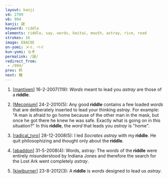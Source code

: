 ```yaml
---
layout: kanji
v4: 2709
v6: 994
kanji: 謎
keyword: riddle
elements: riddle, say, words, keitai, mouth, astray, rice, road
strokes: 16
image: E8AC8E
on-yomi: メイ、ベイ
kun-yomi: なぞ
permalink: /謎/
redirect_from:
 - /994/
prev: 粋
next: 糧
---
```


1) [<a href="http://kanji.koohii.com/profile/mantixen">mantixen</a>] 16-2-2007(119): <em>Words</em> meant to lead you <em>astray</em> are those of a<strong> riddle</strong>.

2) [<a href="http://kanji.koohii.com/profile/Meconium">Meconium</a>] 24-2-2010(5): Any good<strong> riddle</strong> contains a few loaded <em>words</em> that are deliberately inserted to lead your thinking <em>astray</em>. For example: &quot;A man is afraid to go home because of the other man in the mask, but once he got there he knew he was safe. Exactly what is going on in this situation?&quot; In this<strong> riddle</strong>, the <em>word</em> that leads you <em>astray</em> is &quot;home&quot;.

3) [<a href="http://kanji.koohii.com/profile/radical_tyro">radical_tyro</a>] 28-12-2008(5): I led <em>Socrates</em> <em>astray</em> with my<strong> riddle</strong>. He quit philosophizing and thought only about the<strong> riddle</strong>.

4) [<a href="http://kanji.koohii.com/profile/abaddon">abaddon</a>] 31-5-2008(4): Words, astray: The <em>words</em> of the<strong> riddle</strong> were entirely misunderstood by Indiana Jones and therefore the search for the Lost Ark went completely <em>astray</em>.

5) [<a href="http://kanji.koohii.com/profile/kiwiburner">kiwiburner</a>] 23-8-2012(3): A<strong> riddle</strong> is <em>words</em> designed to lead us <em>astray</em>.

